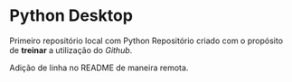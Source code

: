 # Python Desktop
 Primeiro repositório local com Python
 Repositório criado com o propósito de **treinar** a utilização do *Github*.
 
 Adição de linha no README de maneira remota.
